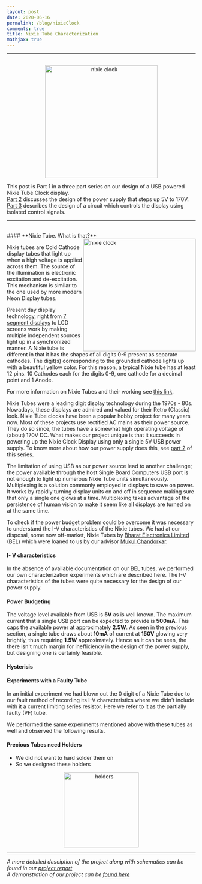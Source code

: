 ```yaml
---
layout: post
date: 2020-06-16
permalink: /blog/nixieClock
comments: true
title: Nixie Tube Characterization
mathjax: true
---
```


***
<p align="center">
  <br>
  <img src="{{site.baseurl}}/assets/images/nixie_clock_no_bg.jpg" alt="nixie clock" height='300'/>
</p>

This post is Part 1 in a three part series on our design of a USB powered Nixie Tube Clock display. <br>
[Part 2]({{site.baseurl}}/blog/nixieClockPower) discusses the design of the power supply that steps up 5V to 170V. <br>
[Part 3]({{site.baseurl}}/blog/nixieClockController) describes the design of a circuit which controls the display using isolated control signals.

***
<br>
#### **Nixie Tube. What is that?**
<img align='right' src="{{site.baseurl}}/assets/images/single_tube.jpg" alt="nixie clock" height='300'/>

Nixie tubes are Cold Cathode display tubes that light up when a high voltage is applied across them. The source of the illumination is electronic excitation and de-excitation. This mechanism is similar to the one used by more modern Neon Display tubes.

Present day display technology, right from [7 segment displays](https://www.electronics-tutorials.ws/blog/7-segment-display-tutorial.html) to LCD screens work by making multiple independent sources light up in a synchronized manner. A Nixie tube is different in that it has the shapes of all digits 0-9 present as separate cathodes. The digit(s) corresponding to the grounded cathode lights up with a beautiful yellow color. For this reason, a typical Nixie tube has at least 12 pins. 10 Cathodes each for the digits 0-9, one cathode for a decimal point and 1 Anode.      

For more information on Nixie Tubes and their working see [this link](https://www.explainthatstuff.com/how-nixie-tubes-work.html).

Nixie Tubes were a leading digit display technology during the 1970s - 80s. Nowadays, these displays are admired and valued for their Retro (Classic) look. Nixie Tube clocks have been a popular hobby project for many years now. Most of these projects use rectified AC mains as their power source. They do so since, the tubes have a somewhat high operating voltage of (about) 170V DC. What makes our project unique is that it succeeds in powering up the Nixie Clock Display using only a single 5V USB power supply. To know more about how our power supply does this, see [part 2]({{site.baseurl}}/blog/nixieClockPower) of this series.
 
The limitation of using USB as our power source lead to another challenge; the power available through the host Single Board Computers USB port is not enough to light up numerous Nixie Tube units simultaneously. Multiplexing is a solution commonly employed in displays to save on power. It works by rapidly turning display units on and off in sequence making sure that only a single one glows at a time. Multiplexing takes advantage of the persistence of human vision to make it seem like all displays are turned on at the same time. 

To check if the power budget problem could be overcome it was necessary to understand the I-V characteristics of the Nixie tubes. We had at our disposal, some now off-market, Nixie Tubes by [Bharat Electronics Limited](https://en.wikipedia.org/wiki/Bharat_Electronics_Limited) (BEL) which were loaned to us by our advisor [Mukul Chandorkar](https://www.ee.iitb.ac.in/~mukul/).

#### **I- V characteristics**
In the absence of available documentation on our BEL tubes, we performed our own characterization experiments which are described here. The I-V characteristics of the tubes were quite necessary for the design of our power supply.

#### **Power Budgeting**
The voltage level available from USB is **5V** as is well known. The maximum current that a single USB port can be expected to provide is **500mA**. This caps the available power at approximately **2.5W**. As seen in the previous section, a single tube draws about **10mA** of current at **150V** glowing very brightly, thus requiring **1.5W** approximately. Hence as it can be seen, the there isn't much margin for inefficiency in the design of the power supply, but designing one is certainly feasible.  

#### **Hysterisis**

#### **Experiments with a Faulty Tube**
In an initial experiment we had blown out the 0 digit of a Nixie Tube due to our fault method of recording its I-V characteristics where we didn't include with it a current limiting series resistor. Here we refer to it as the partially faulty (PF) tube.

We performed the same experiments mentioned above with these tubes as well and observed the following results.

#### **Precious Tubes need Holders**
- We did not want to hard solder them on
- So we designed these holders

<p align="center">
  <img src="{{site.baseurl}}/assets/images/tube_holder.jpg" alt="holders" height='200'/>
</p>

***
*A more detailed desciption of the project along with schematics can be found in our [project report]({{site.baseurl}}/assets/docs/DD08_Design_Lab_report.pdf)*<br>
*A demonstration of our project can be [found here](https://youtu.be/MN-FbMPmbiw)*
